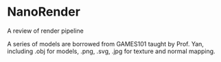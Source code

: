 # NanoRender
A review of render pipeline

A series of models are borrowed from GAMES101 taught by Prof. Yan, including .obj for models, .png, .svg, .jpg for texture and normal mapping.